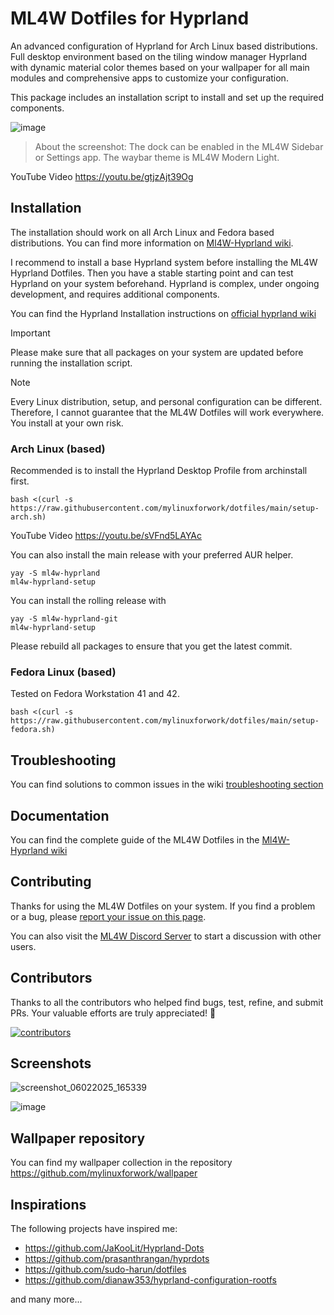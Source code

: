 # ML4W Dotfiles for Hyprland

An advanced configuration of Hyprland for Arch Linux based distributions. Full desktop environment based on the tiling window manager Hyprland with dynamic material color themes based on your wallpaper for all main modules and comprehensive apps to customize your configuration.

This package includes an installation script to install and set up the required components.

![image](https://github.com/user-attachments/assets/f5f80750-fa35-4631-8d2d-62f7f937412a)

> About the screenshot: The dock can be enabled in the ML4W Sidebar or Settings app. The waybar theme is ML4W Modern Light.

YouTube Video https://youtu.be/gtjzAjt39Og

## Installation

The installation should work on all Arch Linux and Fedora based distributions. You can find more information on [Ml4W-Hyprland wiki](https://mylinuxforwork.github.io/dotfiles/). <!-- migrate to vitepress wiki site -->

I recommend to install a base Hyprland system before installing the ML4W Hyprland Dotfiles. Then you have a stable starting point and can test Hyprland on your system beforehand. Hyprland is complex, under ongoing development, and requires additional components.

You can find the Hyprland Installation instructions on [official hyprland wiki](https://wiki.hyprland.org/Getting-Started/Installation/ )

> [!IMPORTANT]
> Please make sure that all packages on your system are updated before running the installation script.

> [!NOTE]
> Every Linux distribution, setup, and personal configuration can be different. Therefore, I cannot guarantee that the ML4W Dotfiles will work everywhere. You install at your own risk.

### Arch Linux (based)

Recommended is to install the Hyprland Desktop Profile from archinstall first.

```shell
bash <(curl -s https://raw.githubusercontent.com/mylinuxforwork/dotfiles/main/setup-arch.sh)
```

YouTube Video https://youtu.be/sVFnd5LAYAc

You can also install the main release with your preferred AUR helper.

```shell
yay -S ml4w-hyprland
ml4w-hyprland-setup
```

You can install the rolling release with

```shell
yay -S ml4w-hyprland-git
ml4w-hyprland-setup
```

Please rebuild all packages to ensure that you get the latest commit.

### Fedora Linux (based)

Tested on Fedora Workstation 41 and 42.

```shell
bash <(curl -s https://raw.githubusercontent.com/mylinuxforwork/dotfiles/main/setup-fedora.sh)
```

## Troubleshooting

You can find solutions to common issues in the wiki [troubleshooting section](https://mylinuxforwork.github.io/dotfiles/help/troubleshooting.html) <!-- migrate to vitepress wiki site -->

## Documentation

You can find the complete guide of the ML4W Dotfiles in the [Ml4W-Hyprland wiki](https://mylinuxforwork.github.io/dotfiles/) <!-- migrate to vitepress wiki site -->

## Contributing

Thanks for using the ML4W Dotfiles on your system. If you find a problem or a bug, please [report your issue on this page](https://github.com/mylinuxforwork/dotfiles/issues).

You can also visit the [ML4W Discord Server](https://discord.gg/c4fJK7Za3g) to start a discussion with other users.

## Contributors 

Thanks to all the contributors who helped find bugs, test, refine, and submit PRs. Your valuable efforts are truly appreciated! 💖 

[![contributors](https://contrib.rocks/image?repo=mylinuxforwork/dotfiles)](https://github.com/mylinuxforwork/dotfiles/graphs/contributors)

## Screenshots

![screenshot_06022025_165339](https://github.com/user-attachments/assets/2d281632-762f-465c-99e2-6933f1507cac)

![image](https://github.com/user-attachments/assets/c1af2d8a-142b-4285-9b63-92862a7868c5)

## Wallpaper repository

You can find my wallpaper collection in the repository https://github.com/mylinuxforwork/wallpaper

## Inspirations

The following projects have inspired me:

- https://github.com/JaKooLit/Hyprland-Dots
- https://github.com/prasanthrangan/hyprdots
- https://github.com/sudo-harun/dotfiles
- https://github.com/dianaw353/hyprland-configuration-rootfs

and many more...
